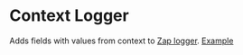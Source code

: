 # Context Logger

Adds fields with values from context to [Zap logger](https://pkg.go.dev/go.uber.org/zap).
[Example](./example/main.go)
